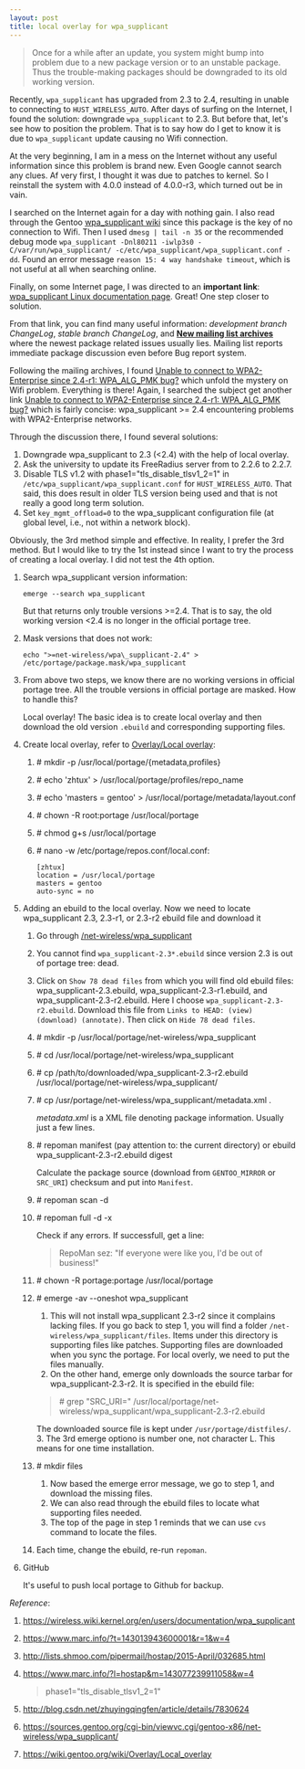 ```yaml
---
layout: post
title: local overlay for wpa_supplicant
---
```


> Once for a while after an update, you system might bump into problem due to a new package version or to an unstable package. Thus the trouble-making packages should be downgraded to its old working version.

Recently, `wpa_supplicant` has upgraded from 2.3 to 2.4, resulting in unable to connecting to `HUST_WIRELESS_AUTO`. After days of surfing on the Internet, I found the solution: downgrade `wpa_supplicant` to 2.3. But before that, let's see how to position the problem. That is to say how do I get to know it is due to `wpa_supplicant` update causing no Wifi connection.

At the very beginning, I am in a mess on the Internet without any useful information since this problem is brand new. Even Google cannot search any clues. Af very first, I thought it was due to patches to kernel. So I reinstall the system with 4.0.0 instead of 4.0.0-r3, which turned out be in vain.

I searched on the Internet again for a day with nothing gain. I also read through the Gentoo [wpa_supplicant wiki](https://wiki.gentoo.org/wiki/Wpa_supplicant) since this package is the key of no connection to Wifi. Then I used `dmesg | tail -n 35` or the recommended debug mode `wpa_supplicant -Dnl80211 -iwlp3s0 -C/var/run/wpa_supplicant/ -c/etc/wpa_supplicant/wpa_supplicant.conf -dd`. Found an error message `reason 15: 4 way handshake timeout`, which is not useful at all when searching online.

Finally, on some Internet page, I was directed to an __important link__: [wpa_supplicant Linux documentation page](https://wireless.wiki.kernel.org/en/users/documentation/wpa_supplicant). Great! One step closer to solution.

From that link, you can find many useful information: _development branch ChangeLog_, _stable branch ChangeLog_, and [__New mailing list archives__](http://lists.shmoo.com/pipermail/hostap/) where the newest package related issues usually lies. Mailing list reports immediate package discussion even before Bug report system.

Following the mailing archives, I found [Unable to connect to WPA2-Enterprise since 2.4-r1: WPA\_ALG_PMK bug?](http://lists.shmoo.com/pipermail/hosfftap/2015-April/032685.html) which unfold the mystery on Wifi problem. Everything is there! Again, I searched the subject get another link [Unable to connect to WPA2-Enterprise since 2.4-r1: WPA\_ALG_PMK bug?](https://www.marc.info/?t=143013943600001&r=1&w=4) which is fairly concise: wpa_supplicant >= 2.4 encountering problems with WPA2-Enterprise networks.

Through the discussion there, I found several solutions:

1. Downgrade wpa_supplicant to 2.3 (<2.4) with the help of local overlay.
2. Ask the university to update its FreeRadius server from to 2.2.6 to 2.2.7.
3. Disable TLS v1.2 with phase1="tls\_disable\_tlsv1\_2=1" in `/etc/wpa_supplicant/wpa_supplicant.conf` for `HUST_WIRELESS_AUTO`. That said, this does result in older TLS version being used and that is not really a good long term
solution.
4. Set `key_mgmt_offload=0` to the wpa_supplicant configuration file (at global level, i.e., not within a network block).

Obviously, the 3rd method simple and effective. In reality, I prefer the 3rd method.  But I would like to try the 1st instead since I want to try the process of creating a local overlay. I did not test the 4th option.

1. Search wpa_supplicant version information:

   `emerge --search wpa_supplicant`

   But that returns only trouble versions >=2.4. That is to say, the old working version <2.4 is no longer in the official portage tree.
2. Mask versions that does not work:

   `echo ">=net-wireless/wpa\_supplicant-2.4" > /etc/portage/package.mask/wpa_supplicant`
3. From above two steps, we know there are no working versions in official portage tree. All the trouble versions in official portage are masked. How to handle this?

   Local overlay! The basic idea is to create local overlay and then download the old version `.ebuild` and corresponding supporting files.
4. Create local overlay, refer to [Overlay/Local overlay](https://wiki.gentoo.org/wiki/Overlay/Local_overlay):
   1. \# mkdir -p /usr/local/portage/{metadata,profiles}
   2. \# echo 'zhtux' > /usr/local/portage/profiles/repo_name
   3. \# echo 'masters = gentoo' > /usr/local/portage/metadata/layout.conf
   4. \# chown -R root:portage /usr/local/portage
   5. \# chmod g+s /usr/local/portage
   6. \# nano -w /etc/portage/repos.conf/local.conf:

      ```
      [zhtux]
      location = /usr/local/portage
      masters = gentoo
      auto-sync = no
      ```
      
5. Adding an ebuild to the local overlay. Now we need to locate wpa_supplicant 2.3, 2.3-r1, or 2.3-r2 ebuild file and download it
   1. Go through [/net-wireless/wpa_supplicant](https://sources.gentoo.org/cgi-bin/viewvc.cgi/gentoo-x86/net-wireless/wpa_supplicant/)
   2. You cannot find `wpa_supplicant-2.3*.ebuild` since version 2.3 is out of portage tree: dead.
   3. Click on `Show 78 dead files` from which you will find old ebuild files: wpa_supplicant-2.3.ebuild, wpa_supplicant-2.3-r1.ebuild, and wpa_supplicant-2.3-r2.ebuild. Here I choose `wpa_supplicant-2.3-r2.ebuild`. Download this file from `Links to HEAD: (view) (download) (annotate)`. Then click on `Hide 78 dead files`.
   4. \# mkdir -p /usr/local/portage/net-wireless/wpa\_supplicant
   4. \# cd /usr/local/portage/net-wireless/wpa_supplicant
   5. \# cp /path/to/downloaded/wpa\_supplicant-2.3-r2.ebuild /usr/local/portage/net-wireless/wpa\_supplicant/
   5. \# cp /usr/portage/net-wireless/wpa\_supplicant/metadata.xml .

       *metadata.xml* is a XML file denoting package information. Usually just a few lines.
   6. \# repoman manifest (pay attention to: the current directory) or ebuild wpa_supplicant-2.3-r2.ebuild digest

      Calculate the package source (download from `GENTOO_MIRROR` or `SRC_URI`) checksum and put into `Manifest`.
   5. \# repoman scan -d
   6. \# repoman full -d -x

       Check if any errors. If successfull, get a line:

       >RepoMan sez: "If everyone were like you, I'd be out of business!"
   7. \# chown -R portage:portage /usr/local/portage
   8. \# emerge -av --oneshot wpa_supplicant
      1. This will not install wpa\_supplicant 2.3-r2 since it complains lacking files. If you go back to step 1, you will find a folder `/net-wireless/wpa_supplicant/files`. Items under this directory is supporting files like patches. Supporting files are downloaded when you sync the portage. For local overly, we need to put the files manually.
      2. On the other hand, emerge only downloads the source tarbar for wpa_supplicant-2.3-r2. It is specified in the ebuild file:

	  >\# grep "SRC\_URI=" /usr/local/portage/net-wireless/wpa\_supplicant/wpa_supplicant-2.3-r2.ebuild

	  The downloaded source file is kept under `/usr/portage/distfiles/`.
      3. The 3rd emerge optiono is number one, not character L. This means for one time installation.
   9. \# mkdir files
      1. Now based the emerge error message, we go to step 1, and download the missing files.
      2. We can also read through the ebuild files to locate what supporting files needed.
      3. The top of the page in step 1 reminds that we can use `cvs` command to locate the files.
   10. Each time, change the ebuild, re-run `repoman`.
6. GitHub

   It's useful to push local portage to Github for backup.

*Reference*:

1. https://wireless.wiki.kernel.org/en/users/documentation/wpa_supplicant
2. https://www.marc.info/?t=143013943600001&r=1&w=4
3. http://lists.shmoo.com/pipermail/hostap/2015-April/032685.html
4. https://www.marc.info/?l=hostap&m=143077239911058&w=4

    >phase1="tls\_disable\_tlsv1_2=1"
5. http://blog.csdn.net/zhuyingqingfen/article/details/7830624
6. https://sources.gentoo.org/cgi-bin/viewvc.cgi/gentoo-x86/net-wireless/wpa_supplicant/
7. https://wiki.gentoo.org/wiki/Overlay/Local_overlay